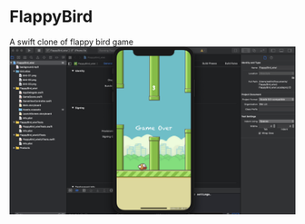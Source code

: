 # FlappyBird

A swift clone of flappy bird game
![flppybird](https://github.com/wiwilin/FlappyBird/blob/master/FlappyBird_wiwi/screen-shot-flappy-bird.png)
